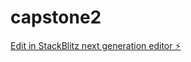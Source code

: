 # capstone2

[Edit in StackBlitz next generation editor ⚡️](https://stackblitz.com/~/github.com/shagunvishnoi/capstone2)